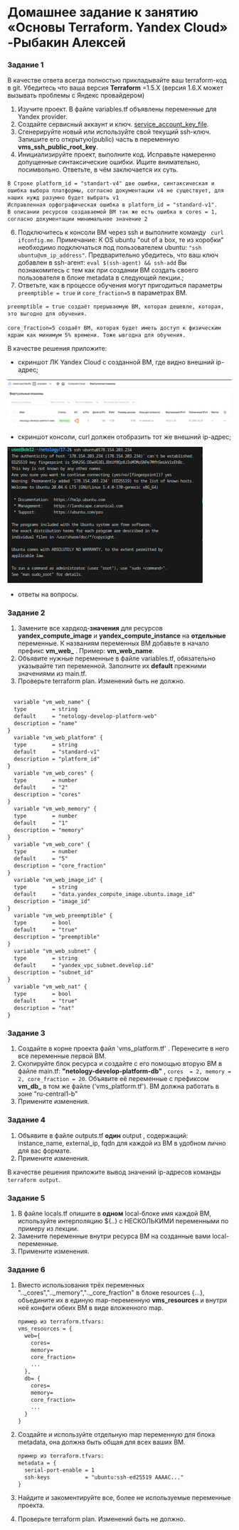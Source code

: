 # Домашнее задание к занятию «Основы Terraform. Yandex Cloud» -Рыбакин Алексей

### Задание 1
В качестве ответа всегда полностью прикладывайте ваш terraform-код в git.  Убедитесь что ваша версия **Terraform** =1.5.Х (версия 1.6.Х может вызывать проблемы с Яндекс провайдером) 

1. Изучите проект. В файле variables.tf объявлены переменные для Yandex provider.
2. Создайте сервисный аккаунт и ключ. [service_account_key_file](https://terraform-provider.yandexcloud.net).
4. Сгенерируйте новый или используйте свой текущий ssh-ключ. Запишите его открытую(public) часть в переменную **vms_ssh_public_root_key**.
5. Инициализируйте проект, выполните код. Исправьте намеренно допущенные синтаксические ошибки. Ищите внимательно, посимвольно. Ответьте, в чём заключается их суть.

```
В Строке platform_id = "standart-v4" две ошибки, синтаксическая и ошибка выбора платформы, согласно документации v4 не существует, для наших нужд разумно будет выбрать v1
Исправленная орфографическая ошибка в platform_id = "standard-v1". 
В описании ресурсов создаваемой ВМ так же есть ошибка в cores = 1, согласно документации минимальное значение 2

```

6. Подключитесь к консоли ВМ через ssh и выполните команду ``` curl ifconfig.me```.
Примечание: К OS ubuntu "out of a box, те из коробки" необходимо подключаться под пользователем ubuntu: ```"ssh ubuntu@vm_ip_address"```. Предварительно убедитесь, что ваш ключ добавлен в ssh-агент: ```eval $(ssh-agent) && ssh-add``` Вы познакомитесь с тем как при создании ВМ создать своего пользователя в блоке metadata в следующей лекции.;
8. Ответьте, как в процессе обучения могут пригодиться параметры ```preemptible = true``` и ```core_fraction=5``` в параметрах ВМ.

```
preemptible = true создаёт прерываемую ВМ, которая дешевле, которая, это выгодно для обучения.

core_fraction=5 создаёт ВМ, которая будет иметь доступ к физическим ядрам как минимум 5% времени. Тоже ывгодна для обучения.
```

В качестве решения приложите:

- скриншот ЛК Yandex Cloud с созданной ВМ, где видно внешний ip-адрес;

![17-2-1](src/img/17-2-1.png)

- скриншот консоли, curl должен отобразить тот же внешний ip-адрес;

![17-2-2](src/img/17-2-2.png)

- ответы на вопросы.

### Задание 2

1. Замените все хардкод-**значения** для ресурсов **yandex_compute_image** и **yandex_compute_instance** на **отдельные** переменные. К названиям переменных ВМ добавьте в начало префикс **vm_web_** .  Пример: **vm_web_name**.
2. Объявите нужные переменные в файле variables.tf, обязательно указывайте тип переменной. Заполните их **default** прежними значениями из main.tf. 
3. Проверьте terraform plan. Изменений быть не должно. 

```

  variable "vm_web_name" {
  type        = string
  default     = "netology-develop-platform-web"
  description = "name"
}
  variable "vm_web_platform" {
  type        = string
  default     = "standard-v1"
  description = "platform_id"
}
  variable "vm_web_cores" {
  type        = number
  default     = "2"
  description = "cores"
}
  variable "vm_web_memory" {
  type        = number
  default     = "1"
  description = "memory"
}
  variable "vm_web_core" {
  type        = number
  default     = "5"
  description = "core_fraction"
}
  variable "vm_web_image_id" {
  type        = string
  default     = "data.yandex_compute_image.ubuntu.image_id"
  description = "image_id"
}
  variable "vm_web_preemptible" {
  type        = bool
  default     = "true"
  description = "preemptible"
}
  variable "vm_web_subnet" {
  type        = string
  default     = "yandex_vpc_subnet.develop.id"
  description = "subnet_id"
}
  variable "vm_web_nat" {
  type        = bool
  default     = "true"
  description = "nat"
}

```

### Задание 3

1. Создайте в корне проекта файл 'vms_platform.tf' . Перенесите в него все переменные первой ВМ.
2. Скопируйте блок ресурса и создайте с его помощью вторую ВМ в файле main.tf: **"netology-develop-platform-db"** ,  ```cores  = 2, memory = 2, core_fraction = 20```. Объявите её переменные с префиксом **vm_db_** в том же файле ('vms_platform.tf').  ВМ должна работать в зоне "ru-central1-b"
3. Примените изменения.


### Задание 4

1. Объявите в файле outputs.tf **один** output , содержащий: instance_name, external_ip, fqdn для каждой из ВМ в удобном лично для вас формате.
2. Примените изменения.

В качестве решения приложите вывод значений ip-адресов команды ```terraform output```.


### Задание 5

1. В файле locals.tf опишите в **одном** local-блоке имя каждой ВМ, используйте интерполяцию ${..} с НЕСКОЛЬКИМИ переменными по примеру из лекции.
2. Замените переменные внутри ресурса ВМ на созданные вами local-переменные.
3. Примените изменения.


### Задание 6

1. Вместо использования трёх переменных  ".._cores",".._memory",".._core_fraction" в блоке  resources {...}, объедините их в единую map-переменную **vms_resources** и  внутри неё конфиги обеих ВМ в виде вложенного map.  
   ```
   пример из terraform.tfvars:
   vms_resources = {
     web={
       cores=
       memory=
       core_fraction=
       ...
     },
     db= {
       cores=
       memory=
       core_fraction=
       ...
     }
   }
   ```
3. Создайте и используйте отдельную map переменную для блока metadata, она должна быть общая для всех ваших ВМ.
   ```
   пример из terraform.tfvars:
   metadata = {
     serial-port-enable = 1
     ssh-keys           = "ubuntu:ssh-ed25519 AAAAC..."
   }
   ```  
  
5. Найдите и закоментируйте все, более не используемые переменные проекта.
6. Проверьте terraform plan. Изменений быть не должно.
